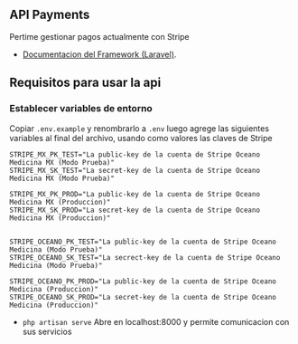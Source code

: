 ## API Payments

Pertime gestionar pagos actualmente con Stripe

- [Documentacion del Framework (Laravel)](https://laravel.com).




## Requisitos para usar la api

### Establecer variables de entorno
Copiar `.env.example` y renombrarlo a `.env` luego agrege las siguientes variables al final del archivo, usando como valores las claves de Stripe

```
STRIPE_MX_PK_TEST="La public-key de la cuenta de Stripe Oceano Medicina MX (Modo Prueba)"
STRIPE_MX_SK_TEST="La secret-key de la cuenta de Stripe Oceano Medicina MX (Modo Prueba)"

STRIPE_MX_PK_PROD="La public-key de la cuenta de Stripe Oceano Medicina MX (Produccion)"
STRIPE_MX_SK_PROD="La secret-key de la cuenta de Stripe Oceano Medicina MX (Produccion)"


STRIPE_OCEANO_PK_TEST="La public-key de la cuenta de Stripe Oceano Medicina (Modo Prueba)"
STRIPE_OCEANO_SK_TEST="La secrect-key de la cuenta de Stripe Oceano Medicina (Modo Prueba)"

STRIPE_OCEANO_PK_PROD="La public-key de la cuenta de Stripe Oceano Medicina (Produccion)"
STRIPE_OCEANO_SK_PROD="La secret-key de la cuenta de Stripe Oceano Medicina (Produccion)"
```


- `php artisan serve`
Abre en localhost:8000 y permite comunicacion con sus servicios

